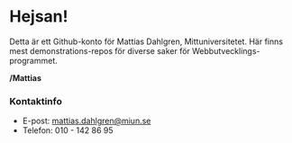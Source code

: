 # Hejsan!

Detta är ett Github-konto för Mattias Dahlgren, Mittuniversitetet.
Här finns mest demonstrations-repos för diverse saker för Webbutvecklings-programmet.

**/Mattias**

### Kontaktinfo
* E-post: mattias.dahlgren@miun.se
* Telefon: 010 - 142 86 95

